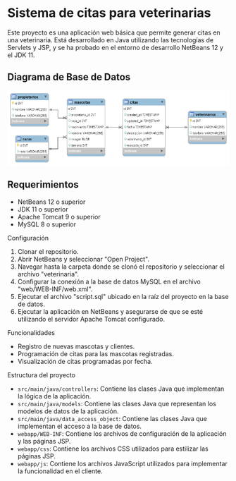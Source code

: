 # Sistema de citas para veterinarias

Este proyecto es una aplicación web básica que permite generar citas en una veterinaria. Está desarrollado en Java utilizando las tecnologías de Servlets y JSP, y se ha probado en el entorno de desarrollo NetBeans 12 y el JDK 11.

## Diagrama de Base de Datos

![Diagrama de Base de Datos](diagrama-bd.png)

## Requerimientos

* NetBeans 12 o superior
* JDK 11 o superior
* Apache Tomcat 9 o superior
* MySQL 8 o superior

Configuración

1. Clonar el repositorio.
2. Abrir NetBeans y seleccionar "Open Project".
3. Navegar hasta la carpeta donde se clonó el repositorio y seleccionar el archivo "veterinaria".
4. Configurar la conexión a la base de datos MySQL en el archivo "web/WEB-INF/web.xml".
5. Ejecutar el archivo "script.sql" ubicado en la raíz del proyecto en la base de datos.
6. Ejecutar la aplicación en NetBeans y asegurarse de que se esté utilizando el servidor Apache Tomcat configurado.

Funcionalidades

* Registro de nuevas mascotas y clientes.
* Programación de citas para las mascotas registradas.
* Visualización de citas programadas por fecha.

Estructura del proyecto

* `src/main/java/controllers`: Contiene las clases Java que implementan la lógica de la aplicación.
* `src/main/java/models`: Contiene las clases Java que representan los modelos de datos de la aplicación.
* `src/main/java/data_access_object`: Contiene las clases Java que implementan el acceso a la base de datos.
* `webapp/WEB-INF`: Contiene los archivos de configuración de la aplicación y las páginas JSP.
* `webapp/css`: Contiene los archivos CSS utilizados para estilizar las páginas JSP.
* `webapp/js`: Contiene los archivos JavaScript utilizados para implementar la funcionalidad en el cliente.
